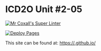 # ICD2O Unit #2-05

[![Mr Coxall's Super Linter](README.md/../../../workflows/Super%20Linter/badge.svg)](README.md/../../../actions)

[![Deploy Pages](README.md/../../../workflows/Deploy%20Pages/badge.svg)](README.md/../../../actions)

This site can be found at: [https://<OWNER>.github.io/<REPOSITORY>](https://<OWNER>.github.io/<REPOSITORY>)
